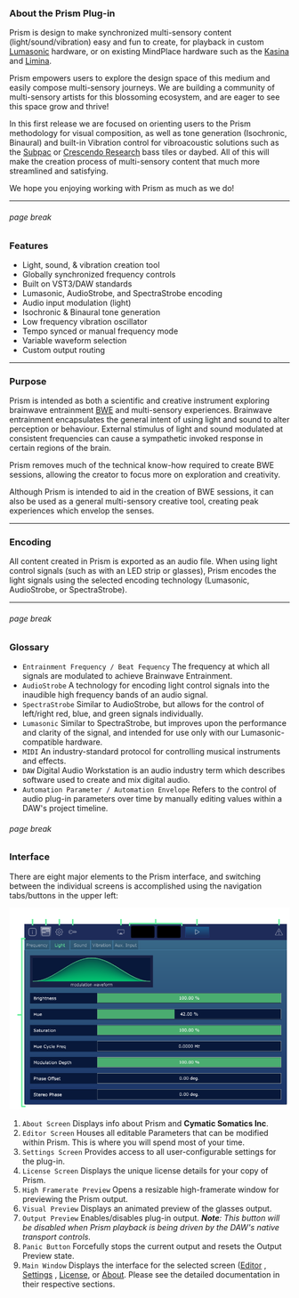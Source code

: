 ### About the Prism Plug-in

Prism is design to make synchronized multi-sensory content (light/sound/vibration) easy and fun to create, for 
playback in custom [Lumasonic](../08-Lumasonic/01-lumasonic-overview.md) hardware, or on existing MindPlace hardware such as the [Kasina](https://mindplace.com/collections/light-sound/products/kasina-deep-vision-bundle) and 
[Limina](https://mindplace.com/products/mindplace-limina-deepvision-bundle). 

Prism empowers users to explore the design space of this medium and easily compose multi-sensory journeys. We are building a community of multi-sensory artists for this blossoming ecosystem, and are eager to see this space grow and thrive!

In this first release we are focused on orienting users to the Prism methodology for visual composition, 
as well as tone generation (Isochronic, Binaural) and built-in Vibration control for vibroacoustic solutions such as the [Subpac](https://subpac.com) or [Crescendo Research](https://www.crescendoresearch.com/) bass tiles or daybed. 
All of this will make the creation process of multi-sensory content that much more streamlined and satisfying.

We hope you enjoying working with Prism as much as we do!

---

###### page break

### Features

* Light, sound, & vibration creation tool
* Globally synchronized frequency controls
* Built on VST3/DAW standards
* Lumasonic, AudioStrobe, and SpectraStrobe encoding
* Audio input modulation (light)
* Isochronic & Binaural tone generation
* Low frequency vibration oscillator
* Tempo synced or manual frequency mode
* Variable waveform selection
* Custom output routing

---

### Purpose

Prism is intended as both a scientific and creative instrument exploring brainwave entrainment [BWE](https://en.wikipedia.org/wiki/Brainwave_entrainment) and multi-sensory experiences. Brainwave entrainment encapsulates the general intent of using light and sound to alter perception or behaviour.
External stimulus of light and sound modulated at consistent frequencies can cause a sympathetic invoked response in certain regions
of the brain. 

Prism removes much of the technical know-how required to create BWE sessions, allowing the creator to focus more on
exploration and creativity. 

Although Prism is intended to aid in the creation of BWE sessions, it can also be used as a general multi-sensory creative tool, creating peak experiences which envelop the senses.

---

### Encoding

All content created in Prism is exported as an audio file. When using light control signals (such as with an LED strip or glasses), Prism encodes
the light signals using the selected encoding technology (Lumasonic, AudioStrobe, or SpectraStrobe).

---

###### page break

### Glossary

* `Entrainment Frequency / Beat Fequency` The frequency at which all signals are modulated to achieve Brainwave Entrainment.
* `AudioStrobe` A technology for encoding light control signals into the inaudible high frequency bands of an audio signal.
* `SpectraStrobe` Similar to AudioStrobe, but allows for the control of left/right red, blue, and green signals individually.
* `Lumasonic` Similar to SpectraStrobe, but improves upon the performance and clarity of the signal, and intended for use only with our Lumasonic-compatible hardware.
* `MIDI` An industry-standard  protocol for controlling musical instruments and effects.
* `DAW` Digital Audio Workstation is an audio industry term which describes software used to create and mix digital audio.
* `Automation Parameter / Automation Envelope` Refers to the control of audio plug-in parameters over time by manually editing 
values within a DAW's project timeline.

###### page break

### Interface

There are eight major elements to the Prism interface, and switching between the individual screens is accomplished using the navigation tabs/buttons in the upper left:

![PrismInterface image-center image-full image-margin-v-24](img/overview/Prism_Interface_Overview.png)

1. `About Screen` Displays info about Prism and **Cymatic Somatics Inc**.
2. `Editor Screen` Houses all editable Parameters that can be modified within Prism. This is where you will spend most of your time.
3. `Settings Screen` Provides access to all user-configurable settings for the plug-in.
4. `License Screen` Displays the unique license details for your copy of Prism.
5. `High Framerate Preview` Opens a resizable high-framerate window for previewing the Prism output.
6. `Visual Preview` Displays an animated preview of the glasses output.
7. `Output Preview` Enables/disables plug-in output. _**Note**: This button will be disabled when Prism playback is being driven by the DAW's native transport controls._
8. `Panic Button` Forcefully stops the current output and resets the Output Preview state.
9. `Main Window` Displays the interface for the selected screen ([Editor](02-editor-screen.md) , [Settings](03-settings-screen.md) , [License](04-license-screen.md), or [About](05-about-screen.md). Please see the detailed documentation in their respective sections.